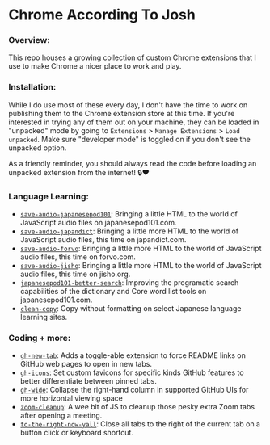 # Chrome According To Josh

### Overview:
This repo houses a growing collection of custom Chrome extensions that I use to make Chrome a nicer place to work and play.

### Installation:
While I do use most of these every day, I don't have the time to work on publishing them to the Chrome extension store at this time. If you're interested in trying any of them out on your machine, they can be loaded in "unpacked" mode by going to `Extensions` > `Manage Extensions` > `Load unpacked`. Make sure "developer mode" is toggled on if you don't see the unpacked option.

As a friendly reminder, you should always read the code before loading an unpacked extension from the internet! 🔒❤️

### Language Learning:
* [`save-audio-japanesepod101`](https://github.com/jhunschejones/Chrome-According-To-Josh/tree/main/save-audio-japanesepod101): Bringing a little HTML to the world of JavaScript audio files on japanesepod101.com.
* [`save-audio-japandict`](https://github.com/jhunschejones/Chrome-According-To-Josh/tree/main/save-audio-japandict): Bringing a little more HTML to the world of JavaScript audio files, this time on japandict.com.
* [`save-audio-forvo`](https://github.com/jhunschejones/Chrome-According-To-Josh/tree/main/save-audio-forvo): Bringing a little more HTML to the world of JavaScript audio files, this time on forvo.com.
* [`save-audio-jisho`](https://github.com/jhunschejones/Chrome-According-To-Josh/tree/main/save-audio-jisho): Bringing a little more HTML to the world of JavaScript audio files, this time on jisho.org.
* [`japanesepod101-better-search`](https://github.com/jhunschejones/Chrome-According-To-Josh/tree/main/japanesepod101-better-search): Improving the programatic search capabilities of the dictionary and Core word list tools on japanesepod101.com.
* [`clean-copy`](https://github.com/jhunschejones/Chrome-According-To-Josh/tree/main/clean-copy): Copy without formatting on select Japanese language learning sites.

### Coding + more:
* [`gh-new-tab`](https://github.com/jhunschejones/Chrome-According-To-Josh/tree/main/gh-new-tab): Adds a toggle-able extension to force README links on GitHub web pages to open in new tabs.
* [`gh-icons`](https://github.com/jhunschejones/Chrome-According-To-Josh/tree/main/gh-icons): Set custom favicons for specific kinds GitHub features to better differentiate between pinned tabs.
* [`gh-wide`](https://github.com/jhunschejones/Chrome-According-To-Josh/tree/main/gh-wide): Collapse the right-hand column in supported GitHub UIs for more horizontal viewing space
* [`zoom-cleanup`](https://github.com/jhunschejones/Chrome-According-To-Josh/tree/main/zoom-cleanup): A wee bit of JS to cleanup those pesky extra Zoom tabs after opening a meeting.
* [`to-the-right-now-yall`](https://github.com/jhunschejones/Chrome-According-To-Josh/tree/main/to-the-right-now-yall): Close all tabs to the right of the current tab on a button click or keyboard shortcut.
